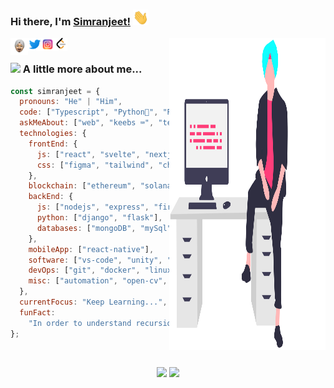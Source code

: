 ### Hi there, I'm [Simranjeet!](https://smrnjeet222.github.io/) <img width="25px" height="25px" src="https://raw.githubusercontent.com/ABSphreak/ABSphreak/master/gifs/Hi.gif"  />

<img align="right" width="250px" height="500px" src="https://raw.githubusercontent.com/smrnjeet222/smrnjeet222/master/assets/me.svg">

<a href="https://smrnjeet222.github.io/">
  <img align="left" alt="website" width="28px" src="https://raw.githubusercontent.com/smrnjeet222/smrnjeet222/master/assets/logo.png" />
</a>
<a href="https://twitter.com/smrnjeet_22">
  <img align="left" alt="Twitter" width="21px" src="https://raw.githubusercontent.com/smrnjeet222/smrnjeet222/master/assets/icons/twitter.png" />
</a>
<a href="https://www.instagram.com/smrnjeet_22/">
  <img align="left" alt="itch.io" width="21px" src="https://raw.githubusercontent.com/smrnjeet222/smrnjeet222/master/assets/icons/instagram.png" />
</a>
<a href="https://leetcode.com/smrnjeet222/">
  <img align="left" alt="leetCode" width="21px" src="https://raw.githubusercontent.com/smrnjeet222/smrnjeet222/master/assets/icons/leetcode.png" />
</a>
<br />

### <img src="https://media.giphy.com/media/VgCDAzcKvsR6OM0uWg/giphy.gif" width="50"> A little more about me...
```javascript
const simranjeet = {
  pronouns: "He" | "Him",
  code: ["Typescript", "Python🐍", "Rust🦀", "Solidity"],
  askMeAbout: ["web", "keebs ⌨", "tech 💻", "crypto 📈", "games 🎮"],
  technologies: {
    frontEnd: {
      js: ["react", "svelte", "nextjs🖤", "gatsby", "graphQL", "redux" ],
      css: ["figma", "tailwind", "chakraUI", "materialUI"],
    },
    blockchain: ["ethereum", "solana"],
    backEnd: {
      js: ["nodejs", "express", "firebase", "socket.io"],
      python: ["django", "flask"],
      databases: ["mongoDB", "mySql", "fauna", "redis"],
    },
    mobileApp: ["react-native"],
    software: ["vs-code", "unity", "blender", "photoshop"],
    devOps: ["git", "docker", "linux", "puppeteer", "selenium"],
    misc: ["automation", "open-cv", "web-scraping"],
  },
  currentFocus: "Keep Learning...",
  funFact:
    "In order to understand recursion, one must first understand recursion",
};
```

<br />

<p align="center">
  <img width="49%" src="https://github-readme-stats.vercel.app/api?username=smrnjeet222&show_icons=true&theme=tokyonight&hide_border=true&bg_color=22272E" />
  <img width="49%" src="https://github-readme-streak-stats.herokuapp.com?user=smrnjeet222&theme=tokyonight_duo&hide_border=true&background=22272E&stroke=74859C" />
</p>
